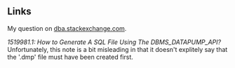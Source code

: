 ## Links

My question on [dba.stackexchange.com](http://dba.stackexchange.com/questions/91149/how-to-generate-an-sql-file-with-dbms-datapump).

<i>1519981.1: How to Generate A SQL File Using The DBMS_DATAPUMP_API?</i>
Unfortunately, this note is a bit misleading in that it doesn't explitely say that the '.dmp' file must have been created
first.
